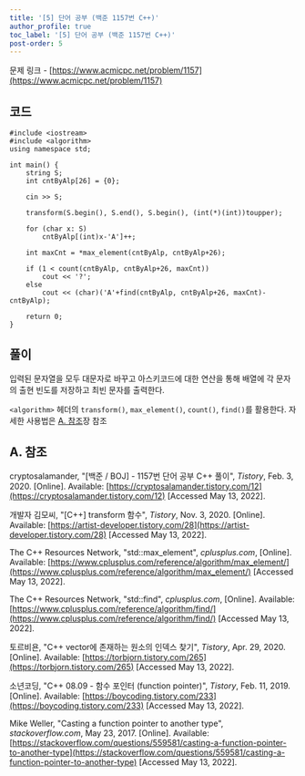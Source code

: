 ```yaml
---
title: '[5] 단어 공부 (백준 1157번 C++)'
author_profile: true
toc_label: '[5] 단어 공부 (백준 1157번 C++)'
post-order: 5
---
```


문제 링크 - [https://www.acmicpc.net/problem/1157](https://www.acmicpc.net/problem/1157)

## 코드
```C++::lineons
#include <iostream>
#include <algorithm>
using namespace std;

int main() {
    string S;
    int cntByAlp[26] = {0};

    cin >> S;

    transform(S.begin(), S.end(), S.begin(), (int(*)(int))toupper);

    for (char x: S)
        cntByAlp[(int)x-'A']++;

    int maxCnt = *max_element(cntByAlp, cntByAlp+26);

    if (1 < count(cntByAlp, cntByAlp+26, maxCnt))
        cout << '?';
    else
        cout << (char)('A'+find(cntByAlp, cntByAlp+26, maxCnt)-cntByAlp);

    return 0;
}
```

## 풀이
입력된 문자열을 모두 대문자로 바꾸고 아스키코드에 대한 연산을 통해 배열에 각 문자의 출현 빈도를 저장하고 최빈 문자를 출력한다.

`<algorithm>` 헤더의 `transform()`, `max_element()`, `count()`, `find()`를 활용한다. 자세한 사용법은 [A. 참조](#a-참조)장 참조

## A. 참조
cryptosalamander, "[백준 / BOJ] - 1157번 단어 공부 C++ 풀이", *Tistory*, Feb. 3, 2020. [Online]. Available: [https://cryptosalamander.tistory.com/12](https://cryptosalamander.tistory.com/12) [Accessed May 13, 2022].

개발자 김모씨, "[C++] transform 함수", *Tistory*, Nov. 3, 2020. [Online]. Available: [https://artist-developer.tistory.com/28](https://artist-developer.tistory.com/28) [Accessed May 13, 2022].

The C++ Resources Network, "std::max_element", *cplusplus.com*, [Online]. Available: [https://www.cplusplus.com/reference/algorithm/max_element/](https://www.cplusplus.com/reference/algorithm/max_element/) [Accessed May 13, 2022].

The C++ Resources Network, "std::find", *cplusplus.com*, [Online]. Available: [https://www.cplusplus.com/reference/algorithm/find/](https://www.cplusplus.com/reference/algorithm/find/) [Accessed May 13, 2022].

토르비욘, "C++ vector에 존재하는 원소의 인덱스 찾기", *Tistory*, Apr. 29, 2020. [Online]. Available: [https://torbjorn.tistory.com/265](https://torbjorn.tistory.com/265) [Accessed May 13, 2022].

소년코딩, "C++ 08.09 - 함수 포인터 (function pointer)", *Tistory*, Feb. 11, 2019. [Online]. Available: [https://boycoding.tistory.com/233](https://boycoding.tistory.com/233) [Accessed May 13, 2022].

Mike Weller, "Casting a function pointer to another type", *stackoverflow.com*, May 23, 2017. [Online]. Available: [https://stackoverflow.com/questions/559581/casting-a-function-pointer-to-another-type](https://stackoverflow.com/questions/559581/casting-a-function-pointer-to-another-type) [Accessed May 13, 2022].
